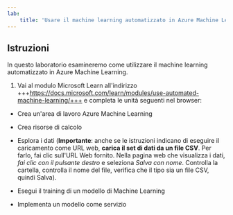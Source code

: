 ```yaml
---
lab:
    title: 'Usare il machine learning automatizzato in Azure Machine Learning'
---
```


## Istruzioni
In questo laboratorio esamineremo come utilizzare il machine learning automatizzato in Azure Machine Learning.

1.	Vai al modulo Microsoft Learn all'indirizzo +++https://docs.microsoft.com/learn/modules/use-automated-machine-learning/+++ e completa le unità seguenti nel browser: 

- Crea un'area di lavoro Azure Machine Learning
- Crea risorse di calcolo
- Esplora i dati (**Importante**: anche se le istruzioni indicano di eseguire il caricamento come URL web, **carica il set di dati da un file CSV**. Per farlo, fai clic sull'URL Web fornito. Nella pagina web che visualizza i dati, _fai clic con il pulsante destro_ e seleziona _Salva con nome_. Controlla la cartella, controlla il nome del file, verifica che il tipo sia un file CSV, quindi Salva). 
   
- Esegui il training di un modello di Machine Learning 
- Implementa un modello come servizio 

